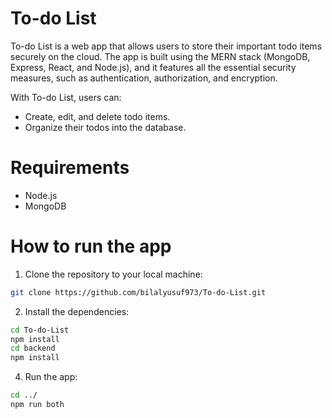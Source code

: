 # To-do List

To-do List is a web app that allows users to store their important todo items securely on the cloud. The app is built using the MERN stack (MongoDB, Express, React, and Node.js), and it features all the essential security measures, such as authentication, authorization, and encryption.

With To-do List, users can:

* Create, edit, and delete todo items.
* Organize their todos into the database.

# Requirements

* Node.js
* MongoDB

# How to run the app

1. Clone the repository to your local machine:
```bash
git clone https://github.com/bilalyusuf973/To-do-List.git
```
2. Install the dependencies:
```bash
cd To-do-List
npm install
cd backend
npm install
```

4. Run the app:
```bash
cd ../
npm run both
```
